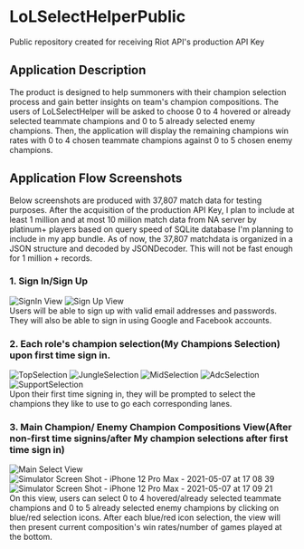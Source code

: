 # LoLSelectHelperPublic
Public repository created for receiving Riot API's production API Key

## Application Description
The product is designed to help summoners with their champion selection process and gain better insights on team's champion compositions. The users of LoLSelectHelper will be asked to choose 0 to 4 hovered or already selected teammate champions and 0 to 5 already selected enemy champions. Then, the application will display the remaining champions win rates with 0 to 4 chosen teammate champions against 0 to 5 chosen enemy champions.

## Application Flow Screenshots
Below screenshots are produced with 37,807 match data for testing purposes.
After the acquisition of the production API Key, I plan to include at least 1 million and at most 10 miilion match data from NA server by platinum+ players based on query speed of SQLite database I'm planning to include in my app bundle. As of now, the 37,807 matchdata is organized in a JSON structure and decoded by JSONDecoder. This will not be fast enough for 1 million + records.

### 1. Sign In/Sign Up

![SignIn View](https://user-images.githubusercontent.com/25420198/117507335-dd4f2f80-af54-11eb-93d8-b80111e80279.png)   ![Sign Up View](https://user-images.githubusercontent.com/25420198/117507346-e0e2b680-af54-11eb-8bf2-6414cf9de4ee.png)<br />
Users will be able to sign up with valid email addresses and passwords. They will also be able to sign in using Google and Facebook accounts.

### 2. Each role's champion selection(My Champions Selection) upon first time sign in.

![TopSelection](https://user-images.githubusercontent.com/25420198/117508130-1340e380-af56-11eb-974d-854955f99b01.png)  ![JungleSelection](https://user-images.githubusercontent.com/25420198/117508142-16d46a80-af56-11eb-93da-fbe625b9ff8f.png) ![MidSelection](https://user-images.githubusercontent.com/25420198/117508149-1a67f180-af56-11eb-8c48-3ff21d5ceb3d.png)  ![AdcSelection](https://user-images.githubusercontent.com/25420198/117508151-1c31b500-af56-11eb-8d21-3d4a435c9b46.png)  ![SupportSelection](https://user-images.githubusercontent.com/25420198/117508153-1e940f00-af56-11eb-8bbd-7e65ecda06d2.png)  <br />
Upon their first time signing in, they will be prompted to select the champions they like to use to go each corresponding lanes.

### 3. Main Champion/ Enemy Champion Compositions View(After non-first time signins/after My champion selections after first time sign in)

![Main Select View](https://user-images.githubusercontent.com/25420198/117508469-a11cce80-af56-11eb-89e7-903aa49017d6.png)  ![Simulator Screen Shot - iPhone 12 Pro Max - 2021-05-07 at 17 08 39](https://user-images.githubusercontent.com/25420198/117508693-05d82900-af57-11eb-8e67-b998d2b11fa6.png)  ![Simulator Screen Shot - iPhone 12 Pro Max - 2021-05-07 at 17 09 21](https://user-images.githubusercontent.com/25420198/117508703-083a8300-af57-11eb-8d19-014752718292.png)<br />
On this view, users can select 0 to 4 hovered/already selected teammate champions and 0 to 5 already selected enemy champions by clicking on blue/red selection icons. After each blue/red icon selection, the view will then present current composition's win rates/number of games played at the bottom.











